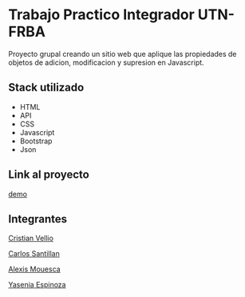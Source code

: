 # Trabajo Practico Integrador UTN-FRBA

Proyecto grupal creando un sitio web que aplique las propiedades de objetos de adicion, modificacion y supresion en Javascript.

## Stack utilizado

- HTML
- API
- CSS
- Javascript
- Bootstrap
- Json

## Link al proyecto

[demo](https://utn-js-movies.vercel.app/)

## Integrantes

[Cristian Vellio](https://github.com/CristianVellio)

[Carlos Santillan](https://github.com/DeepFuryX)

[Alexis Mouesca](https://github.com/AlexisMouesca)

[Yasenia Espinoza](https://github.com/Yesse1116)
